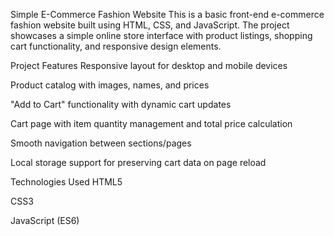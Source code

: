 Simple E-Commerce Fashion Website
This is a basic front-end e-commerce fashion website built using HTML, CSS, and JavaScript. The project showcases a simple online store interface with product listings, shopping cart functionality, and responsive design elements.

Project Features
Responsive layout for desktop and mobile devices

Product catalog with images, names, and prices

"Add to Cart" functionality with dynamic cart updates

Cart page with item quantity management and total price calculation

Smooth navigation between sections/pages

Local storage support for preserving cart data on page reload

Technologies Used
HTML5

CSS3

JavaScript (ES6)
